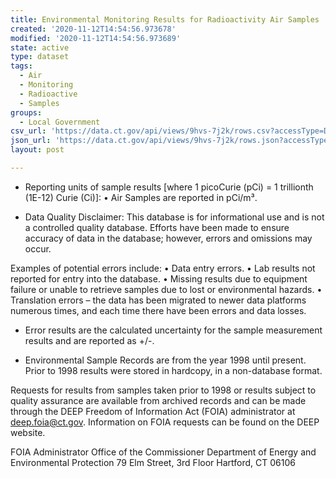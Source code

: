 ```yaml
---
title: Environmental Monitoring Results for Radioactivity Air Samples
created: '2020-11-12T14:54:56.973678'
modified: '2020-11-12T14:54:56.973689'
state: active
type: dataset
tags:
  - Air
  - Monitoring
  - Radioactive
  - Samples
groups:
  - Local Government
csv_url: 'https://data.ct.gov/api/views/9hvs-7j2k/rows.csv?accessType=DOWNLOAD'
json_url: 'https://data.ct.gov/api/views/9hvs-7j2k/rows.json?accessType=DOWNLOAD'
layout: post

---
```

-	 Reporting units of sample results [where 1 picoCurie (pCi) = 1 trillionth (1E-12) Curie (Ci)]:
•	Air Samples are reported in pCi/m&#179;.

-	Data Quality Disclaimer:
This database is for informational use and is not a controlled quality database.  Efforts have been made to ensure accuracy of data in the database; however, errors and omissions may occur. 

Examples of potential errors include:
•	Data entry errors.
•	Lab results not reported for entry into the database.
•	Missing results due to equipment failure or unable to retrieve samples due to lost or environmental hazards.
•	Translation errors – the data has been migrated to newer data platforms numerous times, and each time there have been errors and data losses.

-  Error results are the calculated uncertainty for the sample measurement results and are reported as +/-.

-	Environmental Sample Records are from the year 1998 until present.  Prior to 1998 results were stored in hardcopy, in a non-database format.

Requests for results from samples taken prior to 1998 or results subject to quality assurance are available from archived records and can be made through the DEEP Freedom of Information Act (FOIA) administrator at deep.foia@ct.gov. Information on 
FOIA requests can be found on the DEEP website.   

FOIA Administrator
Office of the Commissioner
Department of Energy and Environmental Protection
79 Elm Street, 3rd Floor
Hartford, CT 06106
